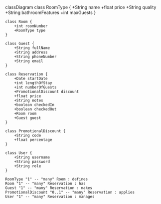 classDiagram
    class RoomType {
        +String name
        +float price
        +String quality
        +String bathroomFeatures
        +int maxGuests
    }

    class Room {
        +int roomNumber
        +RoomType type
    }

    class Guest {
        +String fullName
        +String address
        +String phoneNumber
        +String email
    }

    class Reservation {
        +Date startDate
        +int lengthOfStay
        +int numberOfGuests
        +PromotionalDiscount discount
        +float price
        +String notes
        +boolean checkedIn
        +boolean checkedOut
        +Room room
        +Guest guest
    }

    class PromotionalDiscount {
        +String code
        +float percentage
    }

    class User {
        +String username
        +String password
        +String role
    }

    RoomType "1" -- "many" Room : defines
    Room "1" -- "many" Reservation : has
    Guest "1" -- "many" Reservation : makes
    PromotionalDiscount "0..1" -- "many" Reservation : applies
    User "1" -- "many" Reservation : manages

